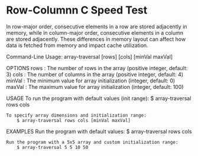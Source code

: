 # Row-Columnn C Speed Test

In row-major order, consecutive elements in a row are stored adjacently in memory, while in column-major order, consecutive elements in a column are stored adjacently. These differences in memory layout can affect how data is fetched from memory and impact cache utilization.

Command-Line Usage:
    array-traversal [rows] [cols] [minVal maxVal]

OPTIONS
    rows       : The number of rows in the array (positive integer, default: 3)
    cols       : The number of columns in the array (positive integer, default: 4)
    minVal     : The minimum value for array initialization (integer, default: 0)
    maxVal     : The maximum value for array initialization (integer, default: 100)

USAGE
    To run the program with default values (init range):
        $ array-traversal rows cols

    To specify array dimensions and initialization range:
        $ array-traversal rows cols [minVal maxVal]

EXAMPLES
    Run the program with default values:
        $ array-traversal rows cols

    Run the program with a 5x5 array and custom initialization range:
        $ array-traversal 5 5 10 50
